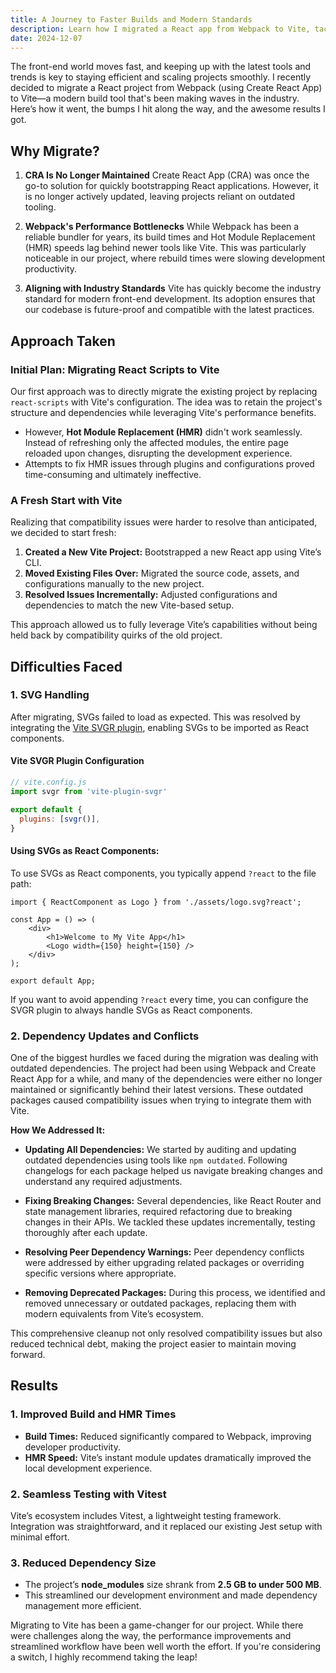```yaml
---
title: A Journey to Faster Builds and Modern Standards
description: Learn how I migrated a React app from Webpack to Vite, tackling compatibility challenges and achieving faster builds, smoother HMR, and a future-proof codebase.
date: 2024-12-07
---
```


The front-end world moves fast, and keeping up with the latest tools and trends is key to staying efficient and scaling projects smoothly. I recently decided to migrate a React project from Webpack (using Create React App) to Vite—a modern build tool that's been making waves in the industry. Here’s how it went, the bumps I hit along the way, and the awesome results I got.

## **Why Migrate?**

1. **CRA Is No Longer Maintained**
   Create React App (CRA) was once the go-to solution for quickly bootstrapping React applications. However, it is no longer actively updated, leaving projects reliant on outdated tooling.

2. **Webpack's Performance Bottlenecks**
   While Webpack has been a reliable bundler for years, its build times and Hot Module Replacement (HMR) speeds lag behind newer tools like Vite. This was particularly noticeable in our project, where rebuild times were slowing development productivity.

3. **Aligning with Industry Standards**
   Vite has quickly become the industry standard for modern front-end development. Its adoption ensures that our codebase is future-proof and compatible with the latest practices.

## **Approach Taken**

### **Initial Plan: Migrating React Scripts to Vite**
Our first approach was to directly migrate the existing project by replacing `react-scripts` with Vite's configuration. The idea was to retain the project's structure and dependencies while leveraging Vite's performance benefits.

- However, **Hot Module Replacement (HMR)** didn't work seamlessly. Instead of refreshing only the affected modules, the entire page reloaded upon changes, disrupting the development experience.
- Attempts to fix HMR issues through plugins and configurations proved time-consuming and ultimately ineffective.

### **A Fresh Start with Vite**
Realizing that compatibility issues were harder to resolve than anticipated, we decided to start fresh:
1. **Created a New Vite Project:** Bootstrapped a new React app using Vite’s CLI.
2. **Moved Existing Files Over:** Migrated the source code, assets, and configurations manually to the new project.
3. **Resolved Issues Incrementally:** Adjusted configurations and dependencies to match the new Vite-based setup.

This approach allowed us to fully leverage Vite’s capabilities without being held back by compatibility quirks of the old project.

## **Difficulties Faced**

### 1. **SVG Handling**
After migrating, SVGs failed to load as expected. This was resolved by integrating the [Vite SVGR plugin](https://github.com/pd4d10/vite-plugin-svgr), enabling SVGs to be imported as React components.

#### **Vite SVGR Plugin Configuration**
```javascript
// vite.config.js
import svgr from 'vite-plugin-svgr'

export default {
  plugins: [svgr()],
}
```

#### Using SVGs as React Components:
To use SVGs as React components, you typically append `?react` to the file path:

```JSX
import { ReactComponent as Logo } from './assets/logo.svg?react';

const App = () => (
    <div>
        <h1>Welcome to My Vite App</h1>
        <Logo width={150} height={150} />
    </div>
);

export default App;
```

If you want to avoid appending `?react` every time, you can configure the SVGR plugin to always handle SVGs as React components.

### 2. **Dependency Updates and Conflicts**
One of the biggest hurdles we faced during the migration was dealing with outdated dependencies. The project had been using Webpack and Create React App for a while, and many of the dependencies were either no longer maintained or significantly behind their latest versions. These outdated packages caused compatibility issues when trying to integrate them with Vite.

**How We Addressed It:**
- **Updating All Dependencies:**
  We started by auditing and updating outdated dependencies using tools like `npm outdated`. Following changelogs for each package helped us navigate breaking changes and understand any required adjustments.

- **Fixing Breaking Changes:**
  Several dependencies, like React Router and state management libraries, required refactoring due to breaking changes in their APIs. We tackled these updates incrementally, testing thoroughly after each update.

- **Resolving Peer Dependency Warnings:**
  Peer dependency conflicts were addressed by either upgrading related packages or overriding specific versions where appropriate.

- **Removing Deprecated Packages:**
  During this process, we identified and removed unnecessary or outdated packages, replacing them with modern equivalents from Vite’s ecosystem.

This comprehensive cleanup not only resolved compatibility issues but also reduced technical debt, making the project easier to maintain moving forward.

## **Results**

### 1. **Improved Build and HMR Times**
- **Build Times:** Reduced significantly compared to Webpack, improving developer productivity.
- **HMR Speed:** Vite’s instant module updates dramatically improved the local development experience.

### 2. **Seamless Testing with Vitest**
Vite’s ecosystem includes Vitest, a lightweight testing framework. Integration was straightforward, and it replaced our existing Jest setup with minimal effort.

### 3. **Reduced Dependency Size**
- The project’s **node_modules** size shrank from **2.5 GB to under 500 MB**.
- This streamlined our development environment and made dependency management more efficient.

Migrating to Vite has been a game-changer for our project. While there were challenges along the way, the performance improvements and streamlined workflow have been well worth the effort. If you're considering a switch, I highly recommend taking the leap!
